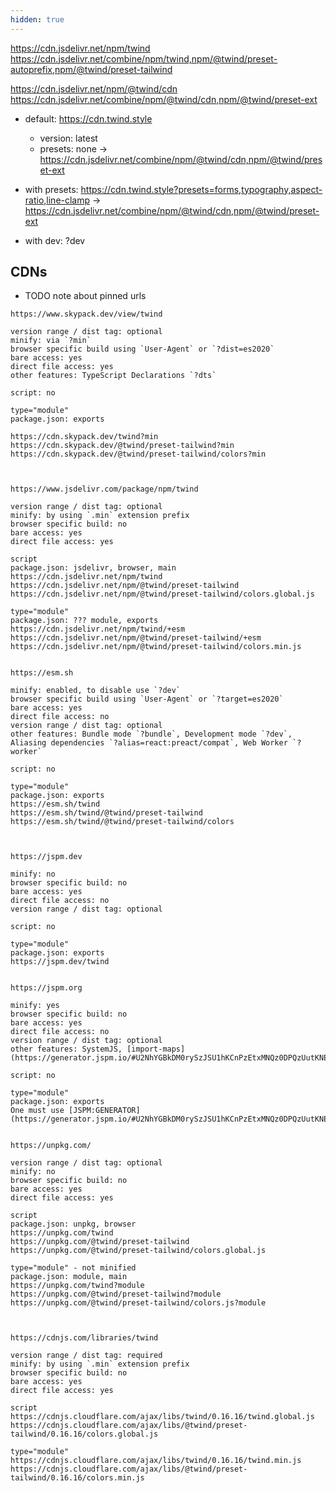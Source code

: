 ```yaml
---
hidden: true
---
```


https://cdn.jsdelivr.net/npm/twind
https://cdn.jsdelivr.net/combine/npm/twind,npm/@twind/preset-autoprefix,npm/@twind/preset-tailwind

https://cdn.jsdelivr.net/npm/@twind/cdn
https://cdn.jsdelivr.net/combine/npm/@twind/cdn,npm/@twind/preset-ext

- default: https://cdn.twind.style

  - version: latest
  - presets: none
    -> https://cdn.jsdelivr.net/combine/npm/@twind/cdn,npm/@twind/preset-ext

- with presets: https://cdn.twind.style?presets=forms,typography,aspect-ratio,line-clamp
  -> https://cdn.jsdelivr.net/combine/npm/@twind/cdn,npm/@twind/preset-ext

- with dev: ?dev

## CDNs

- TODO note about pinned urls

```
https://www.skypack.dev/view/twind

version range / dist tag: optional
minify: via `?min`
browser specific build using `User-Agent` or `?dist=es2020`
bare access: yes
direct file access: yes
other features: TypeScript Declarations `?dts`

script: no

type="module"
package.json: exports

https://cdn.skypack.dev/twind?min
https://cdn.skypack.dev/@twind/preset-tailwind?min
https://cdn.skypack.dev/@twind/preset-tailwind/colors?min



https://www.jsdelivr.com/package/npm/twind

version range / dist tag: optional
minify: by using `.min` extension prefix
browser specific build: no
bare access: yes
direct file access: yes

script
package.json: jsdelivr, browser, main
https://cdn.jsdelivr.net/npm/twind
https://cdn.jsdelivr.net/npm/@twind/preset-tailwind
https://cdn.jsdelivr.net/npm/@twind/preset-tailwind/colors.global.js

type="module"
package.json: ??? module, exports
https://cdn.jsdelivr.net/npm/twind/+esm
https://cdn.jsdelivr.net/npm/@twind/preset-tailwind/+esm
https://cdn.jsdelivr.net/npm/@twind/preset-tailwind/colors.min.js


https://esm.sh

minify: enabled, to disable use `?dev`
browser specific build using `User-Agent` or `?target=es2020`
bare access: yes
direct file access: no
version range / dist tag: optional
other features: Bundle mode `?bundle`, Development mode `?dev`, Aliasing dependencies `?alias=react:preact/compat`, Web Worker `?worker`

script: no

type="module"
package.json: exports
https://esm.sh/twind
https://esm.sh/twind/@twind/preset-tailwind
https://esm.sh/twind/@twind/preset-tailwind/colors



https://jspm.dev

minify: no
browser specific build: no
bare access: yes
direct file access: no
version range / dist tag: optional

script: no

type="module"
package.json: exports
https://jspm.dev/twind


https://jspm.org

minify: yes
browser specific build: no
bare access: yes
direct file access: no
version range / dist tag: optional
other features: SystemJS, [import-maps](https://generator.jspm.io/#U2NhYGBkDM0rySzJSU1hKCnPzEtxMNQz0DPQzUutKNEzAwB45bqFIQA)

script: no

type="module"
package.json: exports
One must use [JSPM:GENERATOR](https://generator.jspm.io/#U2NhYGBkDM0rySzJSU1hKCnPzEtxMNQz0DPQzUutKNEzAwB45bqFIQA)


https://unpkg.com/

version range / dist tag: optional
minify: no
browser specific build: no
bare access: yes
direct file access: yes

script
package.json: unpkg, browser
https://unpkg.com/twind
https://unpkg.com/@twind/preset-tailwind
https://unpkg.com/@twind/preset-tailwind/colors.global.js

type="module" - not minified
package.json: module, main
https://unpkg.com/twind?module
https://unpkg.com/@twind/preset-tailwind?module
https://unpkg.com/@twind/preset-tailwind/colors.js?module



https://cdnjs.com/libraries/twind

version range / dist tag: required
minify: by using `.min` extension prefix
browser specific build: no
bare access: yes
direct file access: yes

script
https://cdnjs.cloudflare.com/ajax/libs/twind/0.16.16/twind.global.js
https://cdnjs.cloudflare.com/ajax/libs/@twind/preset-tailwind/0.16.16/colors.global.js

type="module"
https://cdnjs.cloudflare.com/ajax/libs/twind/0.16.16/twind.min.js
https://cdnjs.cloudflare.com/ajax/libs/@twind/preset-tailwind/0.16.16/colors.min.js

```
